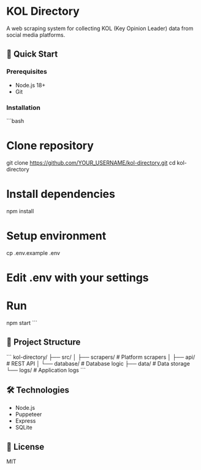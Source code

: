 # KOL Directory

A web scraping system for collecting KOL (Key Opinion Leader) data from social media platforms.

## 🚀 Quick Start

### Prerequisites
- Node.js 18+
- Git

### Installation
\`\`\`bash
# Clone repository
git clone https://github.com/YOUR_USERNAME/kol-directory.git
cd kol-directory

# Install dependencies
npm install

# Setup environment
cp .env.example .env
# Edit .env with your settings

# Run
npm start
\`\`\`

## 📁 Project Structure
\`\`\`
kol-directory/
├── src/
│   ├── scrapers/    # Platform scrapers
│   ├── api/         # REST API
│   └── database/    # Database logic
├── data/            # Data storage
└── logs/            # Application logs
\`\`\`

## 🛠️ Technologies
- Node.js
- Puppeteer
- Express
- SQLite

## 📝 License
MIT
